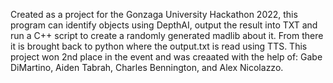 Created as a project for the Gonzaga University Hackathon 2022, this program can identify objects using DepthAI, output the result into TXT and run a C++ script to create a randomly generated madlib about it. From there it is brought back to python where the output.txt is read using TTS. This project won 2nd place in the event and was creaated with the help of: Gabe DiMartino, Aiden Tabrah, Charles Bennington, and Alex Nicolazzo.
